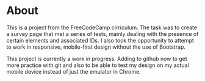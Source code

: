 # About
This is a project from the FreeCodeCamp cirriculum. The task was to create a survey page that met a series of tests, mainly dealing with the presence of certain elements and associated IDs. I also took the opportunity to attempt to work in responsive, mobile-first design without the use of Bootstrap. 

This project is currently a work in progress. Adding to github now to get more practice with git and also to be able to test my design on my actual mobile device instead of just the emulator in Chrome.